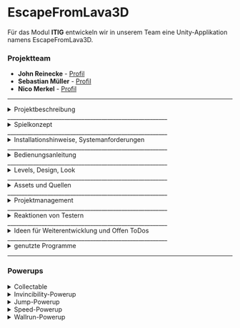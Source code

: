 # EscapeFromLava3D

Für das Modul <b>ITIG</b> entwickeln wir in unserem Team eine Unity-Applikation namens EscapeFromLava3D.

### Projektteam
* **John Reinecke** - [Profil](https://github.com/JFuqX)
* **Sebastian Müller** - [Profil](https://github.com/IsebNewton)
* **Nico Merkel** - [Profil](https://github.com/Firyfly)

________________________________________________________
<details>
<summary> Projektbeschreibung</summary>
<br>
Für das Modul <b>ITIG</b> entwickeln wir in unserem Team eine Unity-Applikation namens EscapeFromLava3D, dabei handelt es sich um eine "Singleplayer-Runner" für PC und Android Geräte. Das Spiel ist endlich, aber fordert den Spieler durch ein Shopsystem und verschiedene Schwierigkeitsmodi auf weiteren Fortschritt im Spiel zu erzielen.
</details>
________________________________________________________
<details>
<summary> Spielkonzept</summary>
<br>
EscapeFromLava3D ist ein Adventure "Singleplayer-Runner" mit endlich vielen Leveln. Das Spiel ist endlich, aber fordert den Spieler durch ein Shopsystem und verschiedene Schwierigkeitsmodi auf weiteren Fortschritt im Spiel zu erzielen. Bei der Zielgruppe werden eher die "Casual-Gamer" aufgefordert zu spielen, welche ein endliches Spielerlebnis mit verschiedenen Schwierigkeitsgraden und einer hohen Reaktionsfreudigkeit erleben wollen. Das Spiel ist inspiriert von einer endless "Singleplayer-Runner" Spieleserie names "Temple Run".
</details>
________________________________________________________
<details>
<summary> Installationshinweise, Systemanforderungen</summary>
<br>
CPU: Intel® Core™ 2 Duo E6600 oder AMD Phenom™ X3 8750 Prozessor oder besser<br>
RAM: 2 GB<br>
OS: Windows® 7/Vista/XP/10<br>
GPU: 256 MB oder mehr mit DirectX 11<br>
Festplattenspeicher: 1 GB<br>
VRam: 256 MB<br>
</details>
________________________________________________________
<details>
<summary> Bedienungsanleitung</summary>
<br>
Bewegung:<br>
Links(A,←) <br>
Rechs(D,→) <br>
Sprung(SPACE)<br>
  
Für weitere Details siehe "Powerups"
</details>
________________________________________________________
<details>
<summary> Levels, Design, Look</summary>
<br>
Levelaufbau:<br>
-Grundsätzlich röhrenförmig <br>
-Ist durch 1 von 26 Texturen texturiert <br>
![alt text](TUNNELBILD)
  
Design und Look:<br>
Es handelt sich um einen Fantasystlye mit teilweise realistischen Grafiken. <br>
![alt text](Spielerbild)
</details>
________________________________________________________
<details>
<summary>Assets und Quellen</summary>
<br>
Assets mit Quellen:<br>
  
* [Tunneltexturen](https://www.textures.com/category/rock/349) - +Eigene Bearbeitung
* [Tunnelform] - Selfmade in Blender
* [Boxen] - Selfmade in 3DsMax
* [Pilze] - Selfmade in Unity
* [Powerups] - 

</details>
________________________________________________________
<details>
<summary>Projektmanagement</summary>
<br>
Arbeitsteilung:<br>
John: Assets, Modeling und Meshes, Leveldesign<br>
Sebastian und Nico: Programmierung und Umsetzung<br>
 
Arbeitsaufwand:<br>
John: 30%<br>
Sebastian: 30%<br>
Nico: 40%<br>

Reflektion des eigenen Vorgehens:<br>
-Bei jeder neuerung etc. 3 schritte<br>
-Beginn:  Überlegen was wir haben wollen<br>
-Mitte: naiver direkter versuch des Umsetztens<br>
-Ende: Bei Problemen unity docs nachschauen und dann polishen<br>
-Ein wenig mehr vorrausplanen wäre nicht schlecht gewesen, aber es hat gut funktioniert<br>

</details>
________________________________________________________
<details>
<summary>Reaktionen von Testern</summary>
<br>
Reaktionen von Testern:<br>
-Anfangs war die schwierigkeit zu niedrig, welche deswegen angehoben wurde<br>
-Spieler motivierung hatte gefehlt, weswegen das Shopsystem und collectables eingeführt wurden<br>
-Zu wenig beschreibung und verständnis, weswegen erklärungen verbessert und ein sprach wechsel eingebracht wurde<br>

</details>
________________________________________________________
<details>
<summary>Ideen für Weiterentwicklung und Offen ToDos</summary>
<br>
Ideen für Weiterentwicklung und Offen ToDos:<br>
Nur noch kleines weiteres polishen, vielleicht mehr diverse Assets.<br>

</details>
________________________________________________________

<details>
<summary> genutzte Programme </summary>
<br>

* [Unity](https://unity3d.com/de/get-unity/download) - IDE für Unity
* [Git](https://git-scm.com/) - Versionskontrolle
* [Fork](https://git-fork.com) - Versionskontrolle
* [Sourcetree](https://www.sourcetreeapp.com) - Versionskontrolle
* [Discord](https://discord.com/) - Kommunikationsmittel

</details>

________________________________________________________

### Powerups
<details>
<summary> Collectable </summary>
<br>
-Fügt beim Einsammeln 100 Scorepunkte hinzu

![alt text](https://github.com/IsebNewton/EscapeFromLava3D/blob/Experimental/Dokumentation/Powerups/Collectable.PNG?raw=true)
</details>

<details>
<summary> Invincibility-Powerup </summary>
<br>
-Fügt beim Einsammeln 10 Scorepunkte hinzu<br>
-Sorgt dafür, dass der Charakter 6 Sekunden lang nicht von Hindernissen beeinträchtigt wird.
  
![alt text](https://github.com/IsebNewton/EscapeFromLava3D/blob/main/Dokumentation/Powerups/Invincibility%20Powerup.PNG)
</details>

<details>
<summary> Jump-Powerup </summary>
<br>
-Fügt beim Einsammeln 10 Scorepunkte hinzu<br>
-Sorgt dafür, dass der Charakter 10 Sekunden lang höher springen kann.
  
![alt text](https://github.com/IsebNewton/EscapeFromLava3D/blob/Experimental/Dokumentation/Powerups/Jump%20Powerup.PNG?raw=true)
</details>

<details>
<summary> Speed-Powerup </summary>
<br>
-Fügt beim Einsammeln 10 Scorepunkte hinzu<br>
-Sorgt dafür, dass der Charakter 5 Sekunden lang sich schneller fortbewegt.
  
![alt text](https://github.com/IsebNewton/EscapeFromLava3D/blob/Experimental/Dokumentation/Powerups/Speed%20Powerup.PNG?raw=true)
</details>

<details>
<summary> Wallrun-Powerup </summary>
<br>
-Fügt beim Einsammeln 10 Scorepunkte hinzu<br>
-Sorgt dafür, dass der Charakter 5 Sekunden sich an einer Wand fortbewegen kann.
  
![alt text](https://github.com/IsebNewton/EscapeFromLava3D/blob/Experimental/Dokumentation/Powerups/Wallrun%20Powerup.PNG?raw=true)
</details>
